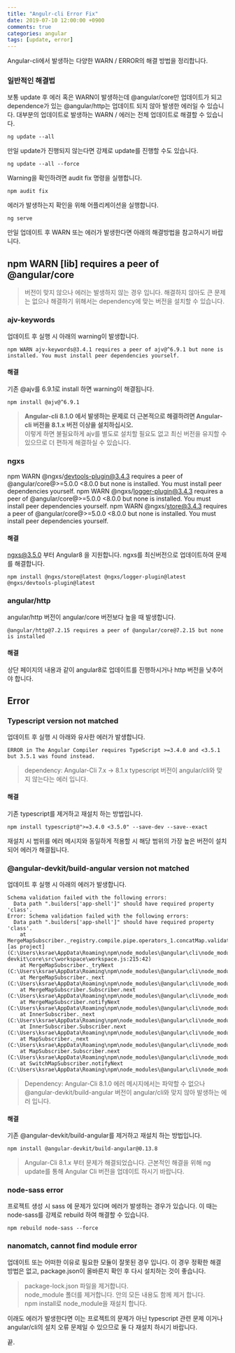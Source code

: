 ```yaml
---
title: "Angulr-cli Error Fix"
date: 2019-07-10 12:00:00 +0900
comments: true
categories: angular
tags: [update, error]
---
```



Angular-cli에서 발생하는 다양한 WARN / ERROR의 해결 방법을 정리합니다.


### 일반적인 해결법
보통 update 후 에러 혹은 WARN이 발생하는데 @angular/core만 업데이트가 되고 dependence가 있는 @angular/http는 업데이트 되지 않아 발생한 에러일 수 있습니다.
대부분의 업데이트로 발생하는 WARN / 에러는 전체 업데이트로 해결할 수 있습니다. 

```
ng update --all
```

만일 update가 진행되지 않는다면 강제로 update를 진행할 수도 있습니다.

```
ng update --all --force
```

Warning을 확인하려면 audit fix 명령을 실행합니다.
```
npm audit fix
```


에러가 발생하는지 확인을 위해 어플리케이션을 실행합니다.

```
ng serve
```

만일 업데이트 후 WARN 또는 에러가 발생한다면 아래의 해결방법을 참고하시기 바랍니다.




## npm WARN [lib] requires a peer of @angular/core

> 버전이 맞지 않으나 에러는 발생하지 않는 경우 입니다. 해결하지 않아도 큰 문제는 없으나 해결하기 위해서는 dependency에 맞는 버전을 설치할 수 있습니다.



### ajv-keywords

업데이트 후 실행 시 아래의 warning이 발생합니다.

```
npm WARN ajv-keywords@3.4.1 requires a peer of ajv@^6.9.1 but none is installed. You must install peer dependencies yourself.
```


#### 해결

기존 @ajv를 6.9.1로 install 하면 warning이 해결됩니다.

```
npm install @ajv@^6.9.1
```

> <strong>Angular-cli 8.1.0 에서 발생하는 문제로 더 근본적으로 해결하려면 Angular-cli 버전을 8.1.x 버전 이상을 설치하십시오.</strong><br/>
> 이렇게 하면 불필요하게 ajv를 별도로 설치할 필요도 없고 최신 버전을 유지할 수 있으므로 더 편하게 해결하실 수 있습니다.



### ngxs 
npm WARN @ngxs/devtools-plugin@3.4.3 requires a peer of @angular/core@>=5.0.0 <8.0.0 but none is installed. You must install peer dependencies yourself.
npm WARN @ngxs/logger-plugin@3.4.3 requires a peer of @angular/core@>=5.0.0 <8.0.0 but none is installed. You must install peer dependencies yourself.
npm WARN @ngxs/store@3.4.3 requires a peer of @angular/core@>=5.0.0 <8.0.0 but none is installed. You must install peer dependencies yourself.


#### 해결

ngxs@3.5.0 부터 Angular8 을 지원합니다. ngxs를 최신버전으로 업데이트하여 문제를 해결합니다.

```
npm install @ngxs/store@latest @ngxs/logger-plugin@latest @ngxs/devtools-plugin@latest
```



### angular/http

angular/http 버전이 angular/core 버전보다 높을 때 발생합니다.

```
@angular/http@7.2.15 requires a peer of @angular/core@7.2.15 but none is installed
```

#### 해결

상단 페이지의 내용과 같이 angular8로 업데이트를 진행하시거나 http 버전을 낮추어야 합니다.




## Error

### Typescript version not matched

업데이트 후 실행 시 아래와 유사한 에러가 발생합니다.

    ERROR in The Angular Compiler requires TypeScript >=3.4.0 and <3.5.1 but 3.5.1 was found instead.
    
> dependency: Angular-Cli 7.x -> 8.1.x
> typescript 버전이 angular/cli와 맞지 않는다는 에러 입니다.


#### 해결

기존 typescript를 제거하고 재설치 하는 방법입니다.

```
npm install typescript@">=3.4.0 <3.5.0" --save-dev --save--exact
```

재설치 시 범위를 에러 메시지와 동일하게 적용할 시 해당 범위의 가장 높은 버전이 설치 되어 에러가 해결됩니다.


### @angular-devkit/build-angular version not matched

업데이트 후 실행 시 아래의 에러가 발생합니다.

```
Schema validation failed with the following errors:
  Data path ".builders['app-shell']" should have required property 'class'.
Error: Schema validation failed with the following errors:
  Data path ".builders['app-shell']" should have required property 'class'.
    at MergeMapSubscriber._registry.compile.pipe.operators_1.concatMap.validatorResult [as project] (C:\Users\ksrae\AppData\Roaming\npm\node_modules\@angular\cli\node_modules\@angular-devkit\core\src\workspace\workspace.js:215:42)
    at MergeMapSubscriber._tryNext (C:\Users\ksrae\AppData\Roaming\npm\node_modules\@angular\cli\node_modules\rxjs\internal\operators\mergeMap.js:69:27)
    at MergeMapSubscriber._next (C:\Users\ksrae\AppData\Roaming\npm\node_modules\@angular\cli\node_modules\rxjs\internal\operators\mergeMap.js:59:18)
    at MergeMapSubscriber.Subscriber.next (C:\Users\ksrae\AppData\Roaming\npm\node_modules\@angular\cli\node_modules\rxjs\internal\Subscriber.js:67:18)
    at MergeMapSubscriber.notifyNext (C:\Users\ksrae\AppData\Roaming\npm\node_modules\@angular\cli\node_modules\rxjs\internal\operators\mergeMap.js:92:26)
    at InnerSubscriber._next (C:\Users\ksrae\AppData\Roaming\npm\node_modules\@angular\cli\node_modules\rxjs\internal\InnerSubscriber.js:28:21)
    at InnerSubscriber.Subscriber.next (C:\Users\ksrae\AppData\Roaming\npm\node_modules\@angular\cli\node_modules\rxjs\internal\Subscriber.js:67:18)
    at MapSubscriber._next (C:\Users\ksrae\AppData\Roaming\npm\node_modules\@angular\cli\node_modules\rxjs\internal\operators\map.js:55:26)
    at MapSubscriber.Subscriber.next (C:\Users\ksrae\AppData\Roaming\npm\node_modules\@angular\cli\node_modules\rxjs\internal\Subscriber.js:67:18)
    at SwitchMapSubscriber.notifyNext (C:\Users\ksrae\AppData\Roaming\npm\node_modules\@angular\cli\node_modules\rxjs\internal\operators\switchMap.js:86:26)
```

> Dependency: Angular-Cli 8.1.0
> 에러 메시지에서는 파악할 수 없으나 @angular-devkit/build-angular 버전이 angular/cli와 맞지 않아 발생하는 에러 입니다.


#### 해결

기존 @angular-devkit/build-angular를 제거하고 재설치 하는 방법입니다.

```
npm install @angular-devkit/build-angular@0.13.8
```

> Angular-Cli 8.1.x 부터 문제가 해결되었습니다. 근본적인 해결을 위해 ng update를 통해 Angular Cli 버전을 업데이트 하시기 바랍니다.









### node-sass error

프로젝트 생성 시 sass 에 문제가 있다며 에러가 발생하는 경우가 있습니다.
이 때는 node-sass를 강제로 rebuild 하여 해결할 수 있습니다.

```
npm rebuild node-sass --force
```


### nanomatch, cannot find module error

업데이트 또는 어떠한 이유로 필요한 모듈이 잘못된 경우 입니다. 이 경우 정확한 해결 방법은 없고, package.json이 올바른지 확인 후 다시 설치하는 것이 좋습니다.

> package-lock.json 파일을 제거합니다.<br/>
> node_module 폴더를 제거합니다. 안의 모든 내용도 함께 제거 합니다.<br/>
> npm install로 node_module을 재설치 합니다.

이래도 에러가 발생한다면 이는 프로젝트의 문제가 아닌 typescript 관련 문제 이거나 angular/cli의 설치 오류 문제일 수 있으므로 둘 다 재설치 하시기 바랍니다.





끝.

